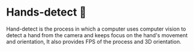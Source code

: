 # Hands-detect 👋
Hand-detect is the process in which a computer uses computer vision to detect a hand from the camera and keeps focus on the hand's movement and orientation, It also provides FPS of the process and 3D orientation.
